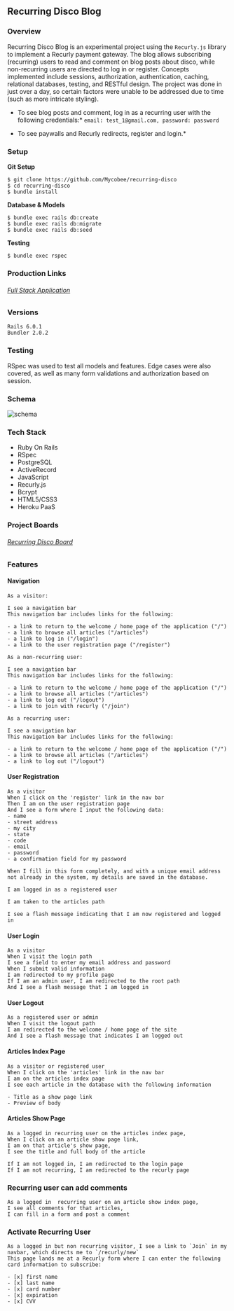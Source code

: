 ## Recurring Disco Blog

### Overview
Recurring Disco Blog is an experimental project using the `Recurly.js` library to implement a Recurly payment gateway.  The blog allows subscribing (recurring) users to read and comment on blog posts about disco, while non-recurring users are directed to log in or register. Concepts implemented include sessions, authorization, authentication, caching, relational databases, testing, and RESTful design.  The project was done in just over a day, so certain factors were unable to be addressed due to time (such as more intricate styling).  

* To see blog posts and comment, log in as a recurring user with the following credentials:*
`email: test_1@gmail.com, password: password`

* To see paywalls and Recurly redirects, register and login.*


### Setup

**Git Setup**
```
$ git clone https://github.com/Mycobee/recurring-disco
$ cd recurring-disco
$ bundle install
```
**Database & Models**  
```
$ bundle exec rails db:create  
$ bundle exec rails db:migrate  
$ bundle exec rails db:seed
```
**Testing**
```
$ bundle exec rspec
```
### Production Links
###### [Full Stack Application](https://calorie-counts.herokuapp.com)

### Versions

`Rails 6.0.1`  
`Bundler 2.0.2`  

### Testing
RSpec was used to test all models and features.  Edge cases were also covered, as well as many form validations and authorization based on session.

### Schema
![schema](schema.png)

### Tech Stack
* Ruby On Rails
* RSpec
* PostgreSQL
* ActiveRecord
* JavaScript
* Recurly.js
* Bcrypt
* HTML5/CSS3
* Heroku PaaS

### Project Boards
###### [Recurring Disco Board](https://github.com/Mycobee/recurring-disco/projects/1)

### Features

#### Navigation
```
As a visitor: 

I see a navigation bar
This navigation bar includes links for the following:

- a link to return to the welcome / home page of the application ("/")
- a link to browse all articles ("/articles")
- a link to log in ("/login")
- a link to the user registration page ("/register")

As a non-recurring user:

I see a navigation bar
This navigation bar includes links for the following:

- a link to return to the welcome / home page of the application ("/")
- a link to browse all articles ("/articles")
- a link to log out ("/logout")
- a link to join with recurly ("/join")

As a recurring user:

I see a navigation bar
This navigation bar includes links for the following:

- a link to return to the welcome / home page of the application ("/")
- a link to browse all articles ("/articles")
- a link to log out ("/logout")
```

#### User Registration
```
As a visitor
When I click on the 'register' link in the nav bar
Then I am on the user registration page
And I see a form where I input the following data:
- name
- street address
- my city
- state
- code
- email
- password
- a confirmation field for my password

When I fill in this form completely, and with a unique email address not already in the system, my details are saved in the database.

I am logged in as a registered user

I am taken to the articles path

I see a flash message indicating that I am now registered and logged in
```

#### User Login
```
As a visitor
When I visit the login path
I see a field to enter my email address and password
When I submit valid information
I am redirected to my profile page
If I am an admin user, I am redirected to the root path
And I see a flash message that I am logged in
```

#### User Logout
```
As a registered user or admin
When I visit the logout path
I am redirected to the welcome / home page of the site
And I see a flash message that indicates I am logged out
```

#### Articles Index Page
```
As a visitor or registered user
When I click on the 'articles' link in the nav bar
I am on the articles index page
I see each article in the database with the following information

- Title as a show page link
- Preview of body
```

#### Articles Show Page
```
As a logged in recurring user on the articles index page,
When I click on an article show page link,
I am on that article's show page,
I see the title and full body of the article

If I am not logged in, I am redirected to the login page
If I am not recurring, I am redirected to the recurly page
```

### Recurring user can add comments
```
As a logged in  recurring user on an article show index page,
I see all comments for that articles,
I can fill in a form and post a comment
```

### Activate Recurring User
```
As a logged in but non recurring visitor, I see a link to `Join` in my navbar, which directs me to `/recurly/new`
This page lands me at a Recurly form where I can enter the following card information to subscribe:

- [x] first name
- [x] last name
- [x] card number
- [x] expiration
- [x] CVV
```
